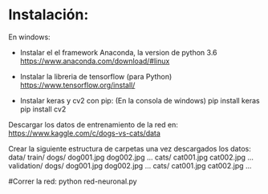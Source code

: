 # Instalación:
En windows:

- Instalar el el framework Anaconda, la version de python 3.6
https://www.anaconda.com/download/#linux

- Instalar la libreria de tensorflow (para Python)
https://www.tensorflow.org/install/

- Instalar keras y cv2 con pip:
(En la consola de windows)
pip install keras
pip install cv2

Descargar los datos de entrenamiento de la red en: https://www.kaggle.com/c/dogs-vs-cats/data

Crear la siguiente estructura de carpetas una vez descargados los datos:
data/
    train/
        dogs/
            dog001.jpg
            dog002.jpg
            ...
        cats/
            cat001.jpg
            cat002.jpg
            ...
    validation/
        dogs/
            dog001.jpg
            dog002.jpg
            ...
        cats/
            cat001.jpg
            cat002.jpg
            ...

#Correr la red:
python red-neuronal.py
